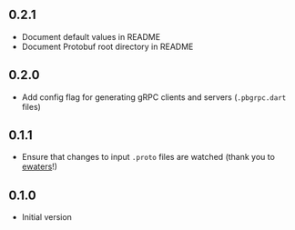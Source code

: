 ## 0.2.1

* Document default values in README
* Document Protobuf root directory in README

## 0.2.0

* Add config flag for generating gRPC clients and servers (`.pbgrpc.dart` files)

## 0.1.1

* Ensure that changes to input `.proto` files are watched (thank you to [ewaters](https://github.com/ewaters)!)

## 0.1.0

* Initial version
